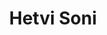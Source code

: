---
  layout: user
  title: Hetvi Soni
  image: Hetvi.jpg
  birth_date: May 18th, 2002
  city: Valsad
  school: Indian Institute of Information Technology, Vadodara
  tech_skills: Java, Flutter
  hobbies: Painting, travelling
  github: https://github.com/HetviSoni
  linkedin: https://www.linkedin.com/in/hetvi-soni-46a99b1b6/
  twitter: N/A
  bio: Hi, I am Hetvi Soni. I am currently starting my junior year at IIIT Vadodara.I love learning and exploring new things. 
  coordinates:
     lat : 20.5925 
     lng: 72.9362
---